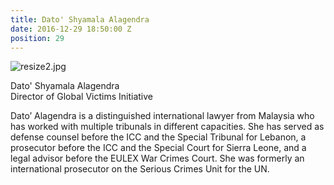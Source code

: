 ```yaml
---
title: Dato' Shyamala Alagendra
date: 2016-12-29 18:50:00 Z
position: 29
---
```


![resize2.jpg](/uploads/resize2.jpg)

Dato' Shyamala Alagendra <br> Director of Global Victims Initiative


Dato’ Alagendra is a distinguished international lawyer from Malaysia who has worked with multiple tribunals in different capacities. She has served as defense counsel before the ICC and the Special Tribunal for Lebanon, a prosecutor before the ICC and the Special Court for Sierra Leone, and a legal advisor before the EULEX War Crimes Court. She was formerly an international prosecutor on the Serious Crimes Unit for the UN.
